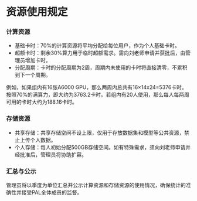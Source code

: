 # 资源使用规定

### 计算资源

* 基础卡时：70%的计算资源将平均分配给每位用户，作为个人基础卡时。
* 超额卡时：剩余30%算力用于临时超额需求。需向刘老师申请并获批后，由管理员增加卡时。
* 分配周期：卡时的分配周期为2周，周期内未使用的卡时将直接清零，不累积到下一个周期。

例如，如果组内有16张A6000 GPU，那么两周内总共有16×14x24=5376卡时。按照70%的满算力，即大约为3763.2卡时。若组内有20人使用，那么每人每两周可用的卡时大约为188.16卡时。

### 存储资源

* 共享存储：共享存储空间不设上限，仅用于存放数据集和模型等公共资源，禁止上传个人数据。
* 个人存储：每人初始分配500GB存储空间。如有特殊需求，须向刘老师申请并经批准后，管理员将协助扩容。

### 汇总与公示

管理员将以季度为单位汇总并公示计算资源和存储资源的使用情况，确保统计的准确性并接受PAL全体成员的监督。

